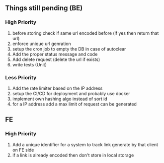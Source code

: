 ## Things still pending (BE)

### High Priority

1. before storing check if same url encoded before (if yes then return that url)
2. enforce unique url genration
3. setup the cron job to empty the DB in case of autoclear
4. Add the proper status message and code
5. Add delete request (delete the url if exists)
6. write tests (Unit)

### Less Priority

1. Add the rate limiter based on the IP address
2. setup the CI/CD for deployment and probably use docker
3. implement own hashing algo instead of sort id
4. for a IP address add a max limit of request can be generated

## FE

### High Priority

1. Add a unique identifier for a system to track link generate by that client on FE side
2. if a link is already encoded then don't store in local storage
